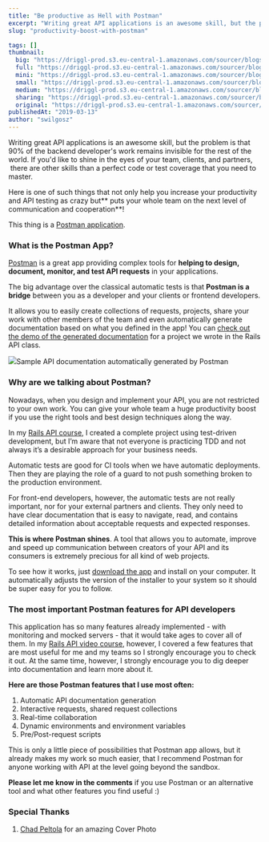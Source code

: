 ```yaml
---
title: "Be productive as Hell with Postman"
excerpt: "Writing great API applications is an awesome skill, but the problem is that 90% of the backend developer's work remains invisible for the rest of the world. For most of the people in the team there are other skills that are more important and using apps like Postman is one such thing."
slug: "productivity-boost-with-postman"

tags: []
thumbnail:
  big: "https://driggl-prod.s3.eu-central-1.amazonaws.com/sourcer/blogs/99a95609-d8fd-4a84-994c-2386fd1c15de/articles/538eb351-bde1-40d0-bc61-1bdcf0f4a0c2/cover/blog.jpeg"
  full: "https://driggl-prod.s3.eu-central-1.amazonaws.com/sourcer/blogs/99a95609-d8fd-4a84-994c-2386fd1c15de/articles/538eb351-bde1-40d0-bc61-1bdcf0f4a0c2/cover/full.jpeg"
  mini: "https://driggl-prod.s3.eu-central-1.amazonaws.com/sourcer/blogs/99a95609-d8fd-4a84-994c-2386fd1c15de/articles/538eb351-bde1-40d0-bc61-1bdcf0f4a0c2/cover/mini.jpeg"
  small: "https://driggl-prod.s3.eu-central-1.amazonaws.com/sourcer/blogs/99a95609-d8fd-4a84-994c-2386fd1c15de/articles/538eb351-bde1-40d0-bc61-1bdcf0f4a0c2/cover/small.jpeg"
  medium: "https://driggl-prod.s3.eu-central-1.amazonaws.com/sourcer/blogs/99a95609-d8fd-4a84-994c-2386fd1c15de/articles/538eb351-bde1-40d0-bc61-1bdcf0f4a0c2/cover/medium.jpeg"
  sharing: "https://driggl-prod.s3.eu-central-1.amazonaws.com/sourcer/blogs/99a95609-d8fd-4a84-994c-2386fd1c15de/articles/538eb351-bde1-40d0-bc61-1bdcf0f4a0c2/cover/sharing.jpeg"
  original: "https://driggl-prod.s3.eu-central-1.amazonaws.com/sourcer/blogs/99a95609-d8fd-4a84-994c-2386fd1c15de/articles/538eb351-bde1-40d0-bc61-1bdcf0f4a0c2/cover/original.jpeg"
publishedAt: "2019-03-13"
author: "swilgosz"
---
```


Writing great API applications is an awesome skill, but the problem is that 90% of the backend developer's work remains invisible for the rest of the world. If you'd like to shine in the eyes of your team, clients, and partners,  there are other skills than a perfect code or test coverage that you need to master.

Here is one of such things that not only help you increase your productivity and API testing as crazy but** puts your whole team on the next level of communication and cooperation**!

This thing is a [Postman application](https://www.getpostman.com/).

### What is the Postman App?

[Postman](https://www.getpostman.com/) is a great app providing complex tools for **helping to design, document, monitor, and test API requests** in your applications.

<CourseAd />

The big advantage over the classical automatic tests is that **Postman is a bridge** between you as a developer and your clients or frontend developers.

It allows you to easily create collections of requests, projects, share your work with other members of the team and even automatically generate documentation based on what you defined in the app! You can [check out the demo of the generated documentation](https://documenter.getpostman.com/view/4406272/RzteSXjd) for a project we wrote in the Rails API class.

![](https://driggl-prod.s3.amazonaws.com/media/project/e4bd6bca-6540-45d5-a89f-43f2dfd43f81/media_upload/d5f31de6-c588-4012-aac3-9835fb469bc1/media_file/blog_1552485332413.png)Sample API documentation automatically generated by Postman

### Why are we talking about Postman?

Nowadays, when you design and implement your API, you are not restricted to your own work. You can give your whole team a huge productivity boost if you use the right tools and best design techniques along the way.

In my [Rails API course](https://www.udemy.com/ruby-on-rails-api-the-complete-guide/?couponCode=DGLWEB), I created a complete project using test-driven development, but I’m aware that not everyone is practicing TDD and not always it’s a desirable approach for your business needs.

Automatic tests are good for CI tools when we have automatic deployments. Then they are playing the role of a guard to not push something broken to the production environment.

For front-end developers, however, the automatic tests are not really important, nor for your external partners and clients. They only need to have clear documentation that is easy to navigate, read, and contains detailed information about acceptable requests and expected responses.

**This is where Postman shines**. A tool that allows you to automate, improve and speed up communication between creators of your API and its consumers is extremely precious for all kind of web projects.

To see how it works, just [download the app](https://www.getpostman.com/downloads/) and install on your computer. It automatically adjusts the version of the installer to your system so it should be super easy for you to follow.

### The most important Postman features for API developers

This application has so many features already implemented - with monitoring and mocked servers - that it would take ages to cover all of them. In my [Rails API video course](https://www.udemy.com/ruby-on-rails-api-the-complete-guide/?couponCode=DGLWEB), however, I covered a few features that are most useful for me and my teams so I strongly encourage you to check it out. At the same time, however, I strongly encourage you to dig deeper into documentation and learn more about it.

**Here are those Postman features that I use most often:**

1.  Automatic API documentation generation
2.  Interactive requests, shared request collections
3.  Real-time collaboration
4.  Dynamic environments and environment variables
5.  Pre/Post-request scripts

This is only a little piece of possibilities that Postman app allows, but it already makes my work so much easier, that I recommend Postman for anyone working with API at the level going beyond the sandbox.

**Please let me know in the comments** if you use Postman or an alternative tool and what other features you find useful :)

### Special Thanks

1. [Chad Peltola](https://unsplash.com/@chadpeltola) for an amazing Cover Photo
